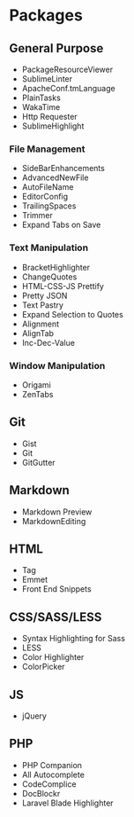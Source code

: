 # Packages

## General Purpose

- PackageResourceViewer
- SublimeLinter
- ApacheConf.tmLanguage
- PlainTasks
- WakaTime
- Http Requester
- SublimeHighlight

### File Management
- SideBarEnhancements
- AdvancedNewFile
- AutoFileName
- EditorConfig
- TrailingSpaces
- Trimmer
- Expand Tabs on Save

### Text Manipulation
- BracketHighlighter
- ChangeQuotes
- HTML-CSS-JS Prettify
- Pretty JSON
- Text Pastry
- Expand Selection to Quotes
- Alignment
- AlignTab
- Inc-Dec-Value

### Window Manipulation
- Origami
- ZenTabs

## Git
- Gist
- Git
- GitGutter


## Markdown
- Markdown Preview
- MarkdownEditing

## HTML
- Tag
- Emmet
- Front End Snippets

## CSS/SASS/LESS
- Syntax Highlighting for Sass
- LESS
- Color Highlighter
- ColorPicker

## JS
- jQuery

## PHP
- PHP Companion
- All Autocomplete
- CodeComplice
- DocBlockr
- Laravel Blade Highlighter